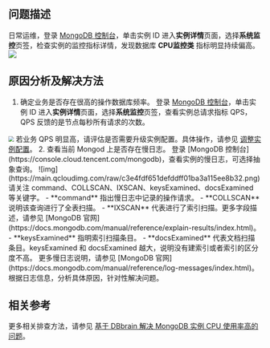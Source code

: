 ## 问题描述

日常运维，登录 [MongoDB 控制台](https://console.cloud.tencent.com/mongodb)，单击实例 ID 进入**实例详情**页面，选择**系统监控**页签，检查实例的监控指标详情，发现数据库 **CPU监控类** 指标明显持续偏高。
![](https://qcloudimg.tencent-cloud.cn/raw/03842cb34beab9b0749ccc72f08f08c0.png)

## 原因分析及解决方法

1. 确定业务是否存在很高的操作数据库频率。
登录 [MongoDB 控制台](https://console.cloud.tencent.com/mongodb)，单击实例 ID 进入**实例详情**页面，选择**系统监控**页签，查看实例总请求指标 QPS，QPS 反馈的是节点每秒所有请求的次数。
<img src="https://qcloudimg.tencent-cloud.cn/raw/15d12570ca8c8f286712ae4fd5126c01.png" style="zoom:67%;" />
若业务 QPS 明显高，请评估是否需要升级实例配置。具体操作，请参见 <a href="https://cloud.tencent.com/document/product/240/19911">调整实例配置</a>。
2. 查看当前 Mongod 上是否存在慢日志。
登录 [MongoDB 控制台](https://console.cloud.tencent.com/mongodb)，查看实例的慢日志，可选择抽象查询。
![img](https://main.qcloudimg.com/raw/c3e4fdf651defddff01ba3a115ee8b32.png)
请关注 command、COLLSCAN、IXSCAN、keysExamined、docsExamined 等关键字。
  - **command** 指出慢日志中记录的操作请求。
  - **COLLSCAN** 说明该查询进行了全表扫描。
  - **IXSCAN** 代表进行了索引扫描。更多字段描述，请参见 [MongoDB 官网](https://docs.mongodb.com/manual/reference/explain-results/index.html)。
  - **keysExamined** 指明索引扫描条目。
  - **docsExamined** 代表文档扫描条目。keysExamined 和 docsExamined 越大，说明没有建索引或者索引的区分度不高。
更多慢日志说明，请参见 [MongoDB 官网](https://docs.mongodb.com/manual/reference/log-messages/index.html)。根据日志信息，分析具体原因，针对性解决问题。

## 相关参考

更多相关排查方法，请参见 [基于 DBbrain 解决 MongoDB 实例 CPU 使用率高的问题](https://cloud.tencent.com/document/product/240/83703)。

